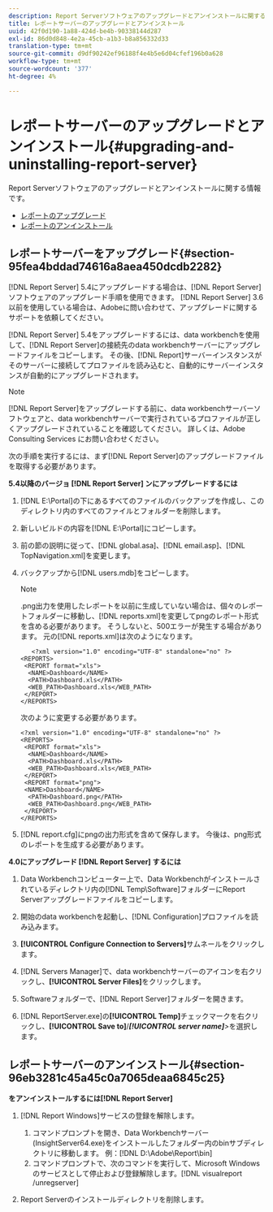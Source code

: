 ```yaml
---
description: Report Serverソフトウェアのアップグレードとアンインストールに関する情報です。
title: レポートサーバーのアップグレードとアンインストール
uuid: 42f0d190-1a88-424d-be4b-90338144d287
exl-id: 86d0d848-4e2a-45cb-a1b3-b8a856332d33
translation-type: tm+mt
source-git-commit: d9df90242ef96188f4e4b5e6d04cfef196b0a628
workflow-type: tm+mt
source-wordcount: '377'
ht-degree: 4%

---
```


# レポートサーバーのアップグレードとアンインストール{#upgrading-and-uninstalling-report-server}

Report Serverソフトウェアのアップグレードとアンインストールに関する情報です。

* [レポートのアップグレード](../../../home/c-rpt-oview/c-inst-rpt/c-upgrade-uninstall-rpt.md#section-95fea4bddad74616a8aea450dcdb2282)
* [レポートのアンインストール](../../../home/c-rpt-oview/c-inst-rpt/c-upgrade-uninstall-rpt.md#section-96eb3281c45a45c0a7065deaa6845c25)

## レポートサーバーをアップグレード{#section-95fea4bddad74616a8aea450dcdb2282}

[!DNL Report Server] 5.4にアップグレードする場合は、[!DNL Report Server]ソフトウェアのアップグレード手順を使用できます。 [!DNL Report Server] 3.6以前を使用している場合は、Adobeに問い合わせて、アップグレードに関するサポートを依頼してください。

[!DNL Report Server] 5.4をアップグレードするには、data workbenchを使用して、[!DNL Report Server]の接続先のdata workbenchサーバーにアップグレードファイルをコピーします。 その後、[!DNL Report]サーバーインスタンスがそのサーバーに接続してプロファイルを読み込むと、自動的にサーバーインスタンスが自動的にアップグレードされます。

>[!NOTE]
>
>[!DNL Report Server]をアップグレードする前に、data workbenchサーバーソフトウェアと、data workbenchサーバーで実行されているプロファイルが正しくアップグレードされていることを確認してください。 詳しくは、Adobe Consulting Services にお問い合わせください。

次の手順を実行するには、まず[!DNL Report Server]のアップグレードファイルを取得する必要があります。

**5.4以降のバージョ [!DNL Report Server] ンにアップグレードするには**

1. [!DNL E:\Portal]の下にあるすべてのファイルのバックアップを作成し、このディレクトリ内のすべてのファイルとフォルダーを削除します。
1. 新しいビルドの内容を[!DNL E:\Portal]にコピーします。
1. 前の節の説明に従って、[!DNL global.asa]、[!DNL email.asp]、[!DNL TopNavigation.xml]を変更します。

1. バックアップから[!DNL users.mdb]をコピーします。

   >[!NOTE]
   >
   >.png出力を使用したレポートを以前に生成していない場合は、個々のレポートフォルダーに移動し、[!DNL reports.xml]を変更してpngのレポート形式を含める必要があります。 そうしないと、500エラーが発生する場合があります。 元の[!DNL reports.xml]は次のようになります。

   ```
      <?xml version="1.0" encoding="UTF-8" standalone="no" ?>
   <REPORTS>
    <REPORT format="xls">
     <NAME>Dashboard</NAME>
     <PATH>Dashboard.xls</PATH>
     <WEB_PATH>Dashboard.xls</WEB_PATH>
    </REPORT>
   </REPORTS>
   ```

   次のように変更する必要があります。

   ```
   <?xml version="1.0" encoding="UTF-8" standalone="no" ?>
   <REPORTS>
    <REPORT format="xls">
     <NAME>Dashboard</NAME>
     <PATH>Dashboard.xls</PATH>
     <WEB_PATH>Dashboard.xls</WEB_PATH>
    </REPORT>
    <REPORT format="png">
    <NAME>Dashboard</NAME>
     <PATH>Dashboard.png</PATH>
     <WEB_PATH>Dashboard.png</WEB_PATH>
    </REPORT>
   </REPORTS>
   ```

1. [!DNL report.cfg]にpngの出力形式を含めて保存します。 今後は、png形式のレポートを生成する必要があります。

**4.0にアップグレード [!DNL Report Server] するには**

1. Data Workbenchコンピューター上で、Data Workbenchがインストールされているディレクトリ内の[!DNL Temp\Software]フォルダーにReport Serverアップグレードファイルをコピーします。
1. 開始のdata workbenchを起動し、[!DNL Configuration]プロファイルを読み込みます。
1. **[!UICONTROL Configure Connection to Servers]**&#x200B;サムネールをクリックします。
1. [!DNL Servers Manager]で、data workbenchサーバーのアイコンを右クリックし、**[!UICONTROL Server Files]**&#x200B;をクリックします。

1. Softwareフォルダーで、[!DNL Report Server]フォルダーを開きます。
1. [!DNL ReportServer.exe]の&#x200B;**[!UICONTROL Temp]**&#x200B;チェックマークを右クリックし、**[!UICONTROL Save to]**/***[!UICONTROL server name]**>*&#x200B;を選択します。

## レポートサーバーのアンインストール{#section-96eb3281c45a45c0a7065deaa6845c25}

**をアンインストールするには[!DNL Report Server]**

1. [!DNL Report Windows]サービスの登録を解除します。

   1. コマンドプロンプトを開き、Data Workbenchサーバー(InsightServer64.exe)をインストールしたフォルダー内のbinサブディレクトリに移動します。 例：[!DNL D:\Adobe\Report\bin]
   1. コマンドプロンプトで、次のコマンドを実行して、Microsoft Windowsのサービスとして停止および登録解除します。[!DNL visualreport /unregserver]

1. Report Serverのインストールディレクトリを削除します。
